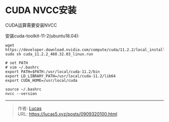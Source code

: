 # CUDA NVCC安装


CUDA运算需要安装NVCC

安装cuda-toolkit-11-2(ubuntu18.04):

```shell
wget https://developer.download.nvidia.com/compute/cuda/11.2.2/local_installers/cuda_11.2.2_460.32.03_linux.run
sudo sh cuda_11.2.2_460.32.03_linux.run
```

```shell
# set PATH
# vim ~/.bashrc
export PATH=$PATH:/usr/local/cuda-11.2/bin
export LD_LIBRARY_PATH=/usr/local/cuda-11.2/lib64
export CUDA_HOME=/usr/local/cuda

source ~/.bashrc
nvcc --version
```


---

> 作者: [Lucas](https://lucas5.xyz)  
> URL: https://lucas5.xyz/posts/0909320100.html  

